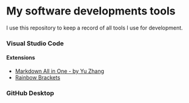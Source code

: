 # My software developments tools
I use this repository to keep a record of all tools I use for development.

### Visual Studio Code
#### Extensions
- [Markdown All in One - by Yu Zhang](https://marketplace.visualstudio.com/items?itemName=yzhang.markdown-all-in-one)
- [Rainbow Brackets](https://marketplace.visualstudio.com/items?itemName=2gua.rainbow-brackets)

### GitHub Desktop

